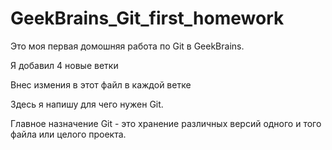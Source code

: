 # GeekBrains_Git_first_homework

Это моя первая домошняя работа по Git в GeekBrains.

Я добавил 4 новые ветки

Внес измения в этот файл в каждой ветке

Здесь я напишу для чего нужен Git. 

Главное назначение Git - это хранение различных версий одного и того файла или целого проекта.
